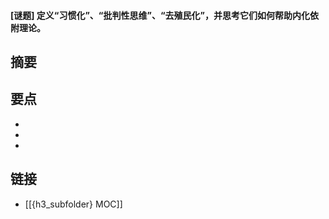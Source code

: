 #### [谜题] 定义“习惯化”、“批判性思维”、“去殖民化”，并思考它们如何帮助内化依附理论。


## 摘要


## 要点

- 
- 
- 

## 链接

- [[{h3_subfolder} MOC]]
